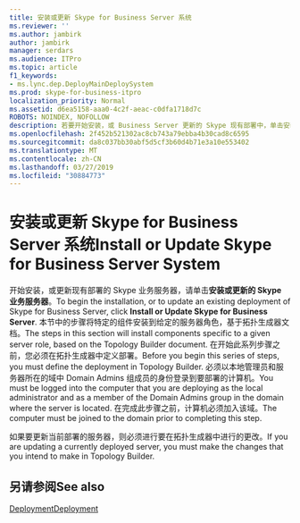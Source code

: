 ```yaml
---
title: 安装或更新 Skype for Business Server 系统
ms.reviewer: ''
ms.author: jambirk
author: jambirk
manager: serdars
ms.audience: ITPro
ms.topic: article
f1_keywords:
- ms.lync.dep.DeployMainDeploySystem
ms.prod: skype-for-business-itpro
localization_priority: Normal
ms.assetid: d6ea5158-aaa0-4c2f-aeac-c0dfa1718d7c
ROBOTS: NOINDEX, NOFOLLOW
description: 若要开始安装，或 Business Server 更新的 Skype 现有部署中，单击安装或更新 Skype 业务服务器。 本节中的步骤将特定的组件安装到给定的服务器角色，基于拓扑生成器文档。 在开始此系列步骤之前，您必须在拓扑生成器中定义部署。 必须以本地管理员和服务器所在的域中 Domain Admins 组成员的身份登录到要部署的计算机。 在完成此步骤之前，计算机必须加入该域。
ms.openlocfilehash: 2f452b521302ac8cb743a79ebba4b30cad8c6595
ms.sourcegitcommit: da8c037bb30abf5d5cf3b60d4b71e3a10e553402
ms.translationtype: MT
ms.contentlocale: zh-CN
ms.lasthandoff: 03/27/2019
ms.locfileid: "30884773"
---
```

# <a name="install-or-update-skype-for-business-server-system"></a><span data-ttu-id="29333-107">安装或更新 Skype for Business Server 系统</span><span class="sxs-lookup"><span data-stu-id="29333-107">Install or Update Skype for Business Server System</span></span>

<span data-ttu-id="29333-108">开始安装，或更新现有部署的 Skype 业务服务器，请单击**安装或更新的 Skype 业务服务器**。</span><span class="sxs-lookup"><span data-stu-id="29333-108">To begin the installation, or to update an existing deployment of Skype for Business Server, click **Install or Update Skype for Business Server**.</span></span> <span data-ttu-id="29333-109">本节中的步骤将特定的组件安装到给定的服务器角色，基于拓扑生成器文档。</span><span class="sxs-lookup"><span data-stu-id="29333-109">The steps in this section will install components specific to a given server role, based on the Topology Builder document.</span></span> <span data-ttu-id="29333-110">在开始此系列步骤之前，您必须在拓扑生成器中定义部署。</span><span class="sxs-lookup"><span data-stu-id="29333-110">Before you begin this series of steps, you must define the deployment in Topology Builder.</span></span> <span data-ttu-id="29333-111">必须以本地管理员和服务器所在的域中 Domain Admins 组成员的身份登录到要部署的计算机。</span><span class="sxs-lookup"><span data-stu-id="29333-111">You must be logged into the computer that you are deploying as the local administrator and as a member of the Domain Admins group in the domain where the server is located.</span></span> <span data-ttu-id="29333-112">在完成此步骤之前，计算机必须加入该域。</span><span class="sxs-lookup"><span data-stu-id="29333-112">The computer must be joined to the domain prior to completing this step.</span></span>

<span data-ttu-id="29333-113">如果要更新当前部署的服务器，则必须进行要在拓扑生成器中进行的更改。</span><span class="sxs-lookup"><span data-stu-id="29333-113">If you are updating a currently deployed server, you must make the changes that you intend to make in Topology Builder.</span></span>

## <a name="see-also"></a><span data-ttu-id="29333-114">另请参阅</span><span class="sxs-lookup"><span data-stu-id="29333-114">See also</span></span>

[<span data-ttu-id="29333-115">Deployment</span><span class="sxs-lookup"><span data-stu-id="29333-115">Deployment</span></span>](https://technet.microsoft.com/library/83bd43ee-c1fe-4b38-bfa7-3eb382817bf9.aspx)

